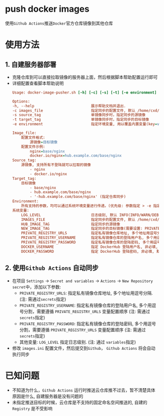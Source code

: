 # push docker images 
使用`Github Actions`推送`Docker`官方仓库镜像到其他仓库 

# 使用方法
## 1. 自建服务器部署
- 克隆仓库到可以直接拉取镜像的服务器上面，然后根据脚本帮助配置运行即可 
- 详细配置查看脚本帮助说明
    ```ini
    Usage: docker-image-pusher.sh [-h] [-c] [-s] [-t] [-e environment]

    Options:
    -h, --help                          展示帮助文档并退出.
    -c images_file                      指定同步的配置文件, 默认 /home/cxd/Projects/tmpdir/docker-image-pusher/images.ini.
    -s source_tag                       单镜像同步时，指定同步的源镜像
    -t target_tag                       单镜像同步时，指定同步的目标镜像
    -e environment                      指定环境变量, 用以覆盖内置变量(key=value,key=value)

    Image_file:
        配置文件格式: 
            源镜像=目标镜像
        配置文件示例:
            nginx=base/nginx
            docker.io/nginx=hub.example.com/base/nginx
    Source_tag:
        源镜像, 支持所有不登陆就可以拉取的镜像
            - nginx
            - docker.io/nginx
    Target_tag:
        目标镜像
            - base/nginx
            - hub.example.com/base/nginx
            - '-hub.example.com/base/nginx' (指定仓库同步)
    Environment:
        所有支持的参数，均可以通过系统环境变量进行传递。(优先级: 参数指定 > -e 指定 > 系统环境变量 > 配置文件指定)
    系统变量:
        LOG_LEVEL                       日志级别, 默认 INFO(INFO/WARN/DEBUG/ERROR)
        IMAGES_FILE                     指定同步的配置文件, 默认 /home/cxd/Projects/tmpdir/docker-image-pusher/images.ini
        HUB_IMAGE_TAG                   指定同步的源镜像
        NEW_IMAGE_TAG                   指定同步的目标镜像(需要设置: PRIVATE_REGISTRY_URLS)
        PRIVATE_REGISTRY_URLS           指定私有镜像仓库地址, 多个地址用逗号分隔, 默认 ''
        PRIVATE_REGISTRY_USERNAME       指定私有镜像仓库的登陆用户名, 多个用逗号分割，需要遵循 PRIVATE_REGISTRY_URLS 变量配置顺序
        PRIVATE_REGISTRY_PASSWORD       指定私有镜像仓库的登陆密码, 多个用逗号分割，需要遵循 PRIVATE_REGISTRY_URLS 变量配置顺序
        DOCKER_USERNAME                 指定 DockerHub 登陆用户名, 非必填, 默认 ''
        DOCKER_PASSWORD                 指定 DockerHub 登陆密码, 非必填, 默认 ''
    ```

## 2. 使用`Github Actions` 自动同步  
- 在项目 `Settings` -> `Secret and variables` -> `Actions` -> `New Repository secret`中，添加以下参数:  
    - `PRIVATE_REGISTRY_URLS`: 指定私有镜像仓库地址, 多个地址用逗号分隔. (注: 需通过`secrets`指定)  
    - `PRIVATE_REGISTRY_USERNAME`: 指定私有镜像仓库的登陆用户名, 多个用逗号分割，需要遵循 `PRIVATE_REGISTRY_URLS` 变量配置顺序 (注: 需通过`secrets`指定)    
    - `PRIVATE_REGISTRY_PASSWORD`: 指定私有镜像仓库的登陆密码, 多个用逗号分割，需要遵循 `PRIVATE_REGISTRY_URLS` 变量配置顺序 (注: 需通过`secrets`指定)    
    - 其他变量: `LOG_LEVEL` 指定日志级别. (注: 通过 `variables`指定)
- 修改 `images.ini` 配置文件，然后提交到`Github`， `Github Actions` 将会自动执行同步  

# 已知问题
- 不知道为什么，`Github Actions` 运行时推送云仓库推不过去，暂不清楚具体原因是什么, 自建服务器是没有问题的  
- 未指定推送目标的时候，云仓库是不支持的固定命名空间推送的, 自建的 `Registry` 是不受影响  
